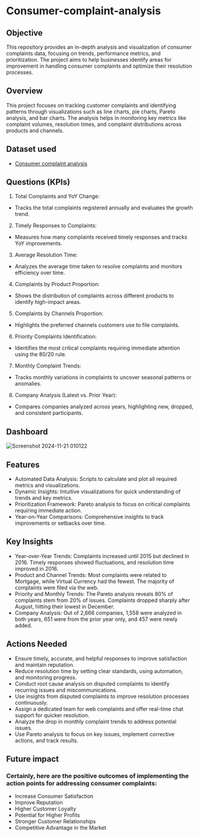 # Consumer-complaint-analysis
## Objective
This repository provides an in-depth analysis and visualization of consumer complaints data, focusing on trends, performance metrics, and prioritization. The project aims to help businesses identify areas for improvement in handling consumer complaints and optimize their resolution processes.
## Overview
This project focuses on tracking customer complaints and identifying patterns through visualizations such as line charts, pie charts, Pareto analysis, and bar charts. The analysis helps in monitoring key metrics like complaint volumes, resolution times, and complaint distributions across products and channels.
## Dataset used
- <a href="https://github.com/SourabhaSekharRout/Consumer-complaint-analysis/blob/main/Consumer%20complaint%20analysis.xlsx">Consumer complaint analysis</a>
## Questions (KPIs)
1. Total Complaints and YoY Change:
- Tracks the total complaints registered annually and evaluates the growth trend.
2. Timely Responses to Complaints:
- Measures how many complaints received timely responses and tracks YoY improvements.
3. Average Resolution Time:
- Analyzes the average time taken to resolve complaints and monitors efficiency over time.
4. Complaints by Product Proportion:
- Shows the distribution of complaints across different products to identify high-impact areas.
5. Complaints by Channels Proportion:
- Highlights the preferred channels customers use to file complaints.
6. Priority Complaints Identification:
- Identifies the most critical complaints requiring immediate attention using the 80/20 rule.
7. Monthly Complaint Trends:
- Tracks monthly variations in complaints to uncover seasonal patterns or anomalies.
8. Company Analysis (Latest vs. Prior Year):
- Compares companies analyzed across years, highlighting new, dropped, and consistent participants.
## Dashboard
![Screenshot 2024-11-21 010122](https://github.com/user-attachments/assets/61a2c23c-c03c-4cc5-9cf3-8ca71b0231a8)
## Features
- Automated Data Analysis: Scripts to calculate and plot all required metrics and visualizations.
- Dynamic Insights: Intuitive visualizations for quick understanding of trends and key metrics.
- Prioritization Framework: Pareto analysis to focus on critical complaints requiring immediate action.
- Year-on-Year Comparisons: Comprehensive insights to track improvements or setbacks over time.
## Key Insights
- Year-over-Year Trends:
Complaints increased until 2015 but declined in 2016. Timely responses showed fluctuations, and resolution time improved in 2016.
- Product and Channel Trends:
Most complaints were related to Mortgage, while Virtual Currency had the fewest. The majority of complaints were filed via the web.
- Priority and Monthly Trends:
The Pareto analysis reveals 80% of complaints stem from 20% of issues. Complaints dropped sharply after August, hitting their lowest in December.
- Company Analysis:
Out of 2,666 companies, 1,558 were analyzed in both years, 651 were from the prior year only, and 457 were newly added.
## Actions Needed
- Ensure timely, accurate, and helpful responses to improve satisfaction and maintain reputation.
- Reduce resolution time by setting clear standards, using automation, and monitoring progress.
- Conduct root cause analysis on disputed complaints to identify recurring issues and miscommunications.
- Use insights from disputed complaints to improve resolution processes continuously.
- Assign a dedicated team for web complaints and offer real-time chat support for quicker resolution.
- Analyze the drop in monthly complaint trends to address potential issues.
- Use Pareto analysis to focus on key issues, implement corrective actions, and track results.
## Future impact														
### Certainly, here are the positive outcomes of implementing the action points for addressing consumer complaints:
- Increase Consumer Satisfaction
- Improve Reputation
- Higher Customer Loyalty
- Potential for Higher Profits
- Stronger Customer Relationships
- Competitive Advantage in the Market
